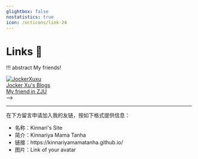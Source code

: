 ```yaml
---
glightbox: false
nostatistics: true
icon: /octicons/link-24
---
```


# Links 🥰

!!! abstract
    My friends!

<div class="flink-list">

<div class="flink-list-item">
    <a href="https://jokerxuxu.github.io/" title="JockerXuxu" target="_blank">
        <div class="flink-item-icon">
            <img src="https://jokerxuxu.github.io/medias/logo.png" alt="JockerXuxu">
        </div>
        <div class="flink-item-name heti-skip">Jocker Xu's Blogs</div>
        <div class="flink-item-desc">My friend in ZJU</div>
    </a>
</div>

<!-- <div class="flink-list-item">
    <a href="https://qiushao-e.github.io/" title="41P" target="_blank">
        <div class="flink-item-icon">
            <img src="https://qiushao-e.github.io/img/syq.jpg" alt="41P">
        </div>
        <div class="flink-item-name heti-skip">41P's Corner</div>
        <div class="flink-item-desc">传奇水源用户 41P</div>
    </a>
</div>

<div class="flink-list-item">
    <a href="https://minglluo.cn/" title="MingLLuo" target="_blank">
        <div class="flink-item-icon">
            <img src="https://avatars.githubusercontent.com/u/87021816?v=4" alt="MingLLuo">
        </div>
        <div class="flink-item-name heti-skip">MingLLuo</div>
        <div class="flink-item-desc">Author of cs-plan</div>
    </a>
</div>

<div class="flink-list-item">
    <a href="https://tendourisu.github.io/blog/" title="Tendourisu" target="_blank">
        <div class="flink-item-icon">
            <img src="https://raw.githubusercontent.com/Tendourisu/images/master/Tendourisuloop.jpg" alt="Tendourisu">
        </div>
        <div class="flink-item-name heti-skip">Tendourisu's Blog</div>
        <div class="flink-item-desc">传奇 AL1S 厨 TendouRisu</div>
    </a>
</div>

<div class="flink-list-item">
    <a href="https://DeepforThink.github.io/" title="DeepforThink" target="_blank">
        <div class="flink-item-icon">
            <img src="https://raw.githubusercontent.com/DeepforThink/DeepforThink.github.io/refs/heads/main/images/touxiang.png" alt="DeepforThink">
        </div>
        <div class="flink-item-name heti-skip">Blogs of donf</div>
        <div class="flink-item-desc">My friend in Nankai University</div>
    </a>
</div>

<div class="flink-list-item">
    <a href="https://wncfht.github.io/notes/" title="wnc" target="_blank">
        <div class="flink-item-icon">
            <img src="https://raw.githubusercontent.com/WncFht/picture/main/picture/logo.jpg" alt="wnc">
        </div>
        <div class="flink-item-name heti-skip">Wnc's Cafe</div>
        <div class="flink-item-desc">Powerful freshman</div>
    </a>
</div>

<div class="flink-list-item">
    <a href="https://haoyuzhen.com/" title="anyeZHY" target="_blank">
        <div class="flink-item-icon">
            <img src="https://haoyuzhen.com/images/me.JPG" alt="anyeZHY">
        </div>
        <div class="flink-item-name heti-skip">anyeZHY</div>
        <div class="flink-item-desc">Just awesome</div>
    </a>
</div>

<div class="flink-list-item">
    <a href="https://www.junyi42.com/" title="One Chapter" target="_blank">
        <div class="flink-item-icon">
            <img src="https://www.junyi42.com/figs/profile_new.jpg" alt="One Chapter">
        </div>
        <div class="flink-item-name heti-skip">One Chapter</div>
        <div class="flink-item-desc">He is simply God</div>
    </a>
</div>

<div class="flink-list-item">
    <a href="https://blog.soulter.top/" title="Soulter's Blog" target="_blank">
        <div class="flink-item-icon">
            <img src="https://avatars.githubusercontent.com/u/37870767?v=4" alt="Soulter's Blog">
        </div>
        <div class="flink-item-name heti-skip">Soulter's Blog</div>
        <div class="flink-item-desc"></div>
    </a>
</div>

</div> --> -->

<hr><p>在下方留言申请加入我的友链，按如下格式提供信息：</p><ul><li>名称：Kinnari's Site</li><li>简介：Kinnariya Mama Tanha</li><li>链接：https://kinnariyamamatanha.github.io/</li><li>图片：Link of your avatar</li></ul>
